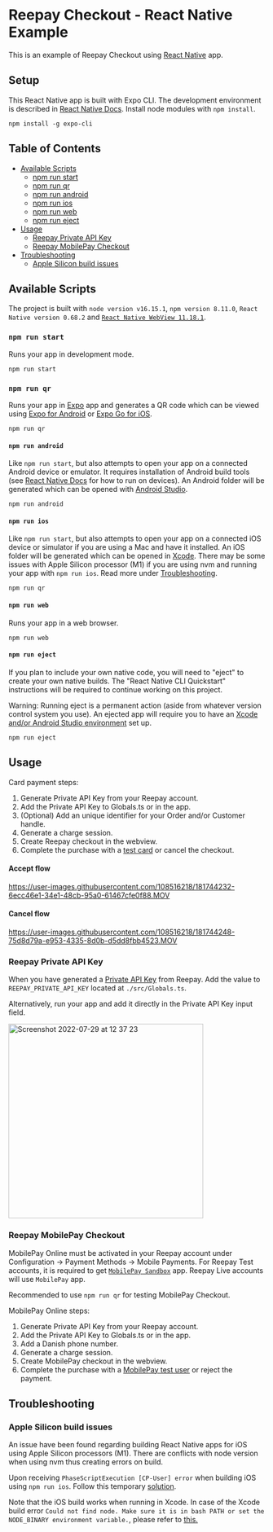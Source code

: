 # Reepay Checkout - React Native Example

This is an example of Reepay Checkout using [React Native](https://reactnative.dev/) app.

## Setup

This React Native app is built with Expo CLI. The development environment is described in [React Native Docs](https://reactnative.dev/docs/environment-setup). Install node modules with `npm install`.

```
npm install -g expo-cli
```

## Table of Contents

- [Available Scripts](#available-scripts)
  - [npm run start](#npm-run-start)
  - [npm run qr](#npm-run-qr)
  - [npm run android](#npm-run-android)
  - [npm run ios](#npm-run-ios)
  - [npm run web](#npm-run-web)
  - [npm run eject](#npm-run-eject)
- [Usage](#usage)
  - [Reepay Private API Key](#reepay-private-api-key)
  - [Reepay MobilePay Checkout](#reepay-mobilepay-checkout)
- [Troubleshooting](#troubleshooting)
  - [Apple Silicon build issues](#apple-silicon-build-issues)

## Available Scripts

The project is built with `node version v16.15.1`, `npm version 8.11.0`, `React Native version 0.68.2` and [`React Native WebView 11.18.1`](https://github.com/react-native-webview/react-native-webview).

### `npm run start`

Runs your app in development mode.

```
npm run start
```

### `npm run qr`

Runs your app in [Expo](https://expo.dev/) app and generates a QR code which can be viewed using [Expo for Android](https://play.google.com/store/apps/details?id=host.exp.exponent) or [Expo Go for iOS](https://apps.apple.com/us/app/expo-go/id982107779).

```
npm run qr
```

#### `npm run android`

Like `npm run start`, but also attempts to open your app on a connected Android device or emulator. It requires installation of Android build tools (see [React Native Docs](https://reactnative.dev/docs/running-on-device) for how to run on devices). An Android folder will be generated which can be opened with [Android Studio](https://developer.android.com/studio).

```
npm run android
```

#### `npm run ios`

Like `npm run start`, but also attempts to open your app on a connected iOS device or simulator if you are using a Mac and have it installed. An iOS folder will be generated which can be opened in [Xcode](https://developer.apple.com/xcode/). There may be some issues with Apple Silicon processor (M1) if you are using nvm and running your app with `npm run ios`. Read more under [Troubleshooting](#troubleshooting).

```
npm run qr
```

#### `npm run web`

Runs your app in a web browser.

```
npm run web
```

#### `npm run eject`

If you plan to include your own native code, you will need to "eject" to create your own native builds. The "React Native CLI Quickstart" instructions will be required to continue working on this project.

Warning: Running eject is a permanent action (aside from whatever version control system you use). An ejected app will require you to have an [Xcode and/or Android Studio environment](https://reactnative.dev/docs/environment-setup) set up.

```
npm run eject
```

## Usage

Card payment steps:

1. Generate Private API Key from your Reepay account.
2. Add the Private API Key to Globals.ts or in the app.
3. (Optional) Add an unique identifier for your Order and/or Customer handle.
4. Generate a charge session.
5. Create Reepay checkout in the webview.
6. Complete the purchase with a [test card](https://reference.reepay.com/api/#testing) or cancel the checkout.

#### Accept flow

https://user-images.githubusercontent.com/108516218/181744232-6ecc46e1-34e1-48cb-95a0-61467cfe0f88.MOV

#### Cancel flow

https://user-images.githubusercontent.com/108516218/181744248-75d8d79a-e953-4335-8d0b-d5dd8fbb4523.MOV

### Reepay Private API Key

When you have generated a [Private API Key](https://app.reepay.com/#/rp/dev/api) from Reepay. Add the value to `REEPAY_PRIVATE_API_KEY` located at `./src/Globals.ts`.

Alternatively, run your app and add it directly in the Private API Key input field.

<img width="382" alt="Screenshot 2022-07-29 at 12 37 23" src="https://user-images.githubusercontent.com/108516218/181742087-5f6f5a55-be59-41fe-9768-377a5c5bbb04.png">

### Reepay MobilePay Checkout

MobilePay Online must be activated in your Reepay account under Configuration -> Payment Methods -> Mobile Payments. For Reepay Test accounts, it is required to get [`MobilePay Sandbox`](https://developer.mobilepay.dk/products/online/getting-started) app. Reepay Live accounts will use `MobilePay` app.

Recommended to use `npm run qr` for testing MobilePay Checkout.

MobilePay Online steps:

1. Generate Private API Key from your Reepay account.
2. Add the Private API Key to Globals.ts or in the app.
3. Add a Danish phone number.
4. Generate a charge session.
5. Create MobilePay checkout in the webview.
6. Complete the purchase with a [MobilePay test user](https://developer.mobilepay.dk/products/online/test) or reject the payment.

## Troubleshooting

### Apple Silicon build issues

An issue have been found regarding building React Native apps for iOS using Apple Silicon processors (M1). There are conflicts with node version when using nvm thus creating errors on build.

Upon receiving `PhaseScriptExecution [CP-User] error` when building iOS using `npm run ios`. Follow this temporary [solution](https://stackoverflow.com/questions/66742033/phasescriptexecution-cp-user-error-in-react-native/70309731#70309731).

Note that the iOS build works when running in Xcode. In case of the Xcode build error `Could not find node. Make sure it is in bash PATH or set the NODE_BINARY environment variable.`, please refer to [this.](https://stackoverflow.com/a/67342683/18702051)
